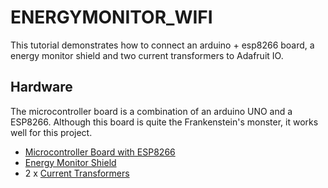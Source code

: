 # ENERGYMONITOR_WIFI
This tutorial demonstrates how to connect an arduino + esp8266 board, a energy monitor shield and two current transformers to Adafruit IO.

## Hardware
The microcontroller board is a combination of an arduino UNO and a ESP8266. Although this board is quite the Frankenstein's monster, it works well for this project.

* [Microcontroller Board with ESP8266](https://www.crcibernetica.com/uno-atmega328p-esp8266-usb-ttl-ch340g/)
* [Energy Monitor Shield](https://www.crcibernetica.com/energy-monitor-shield-v0-2/)
* 2 x [Current Transformers](https://www.crcibernetica.com/non-invasive-ac-current-sensor-sct-013-100a-max/)
